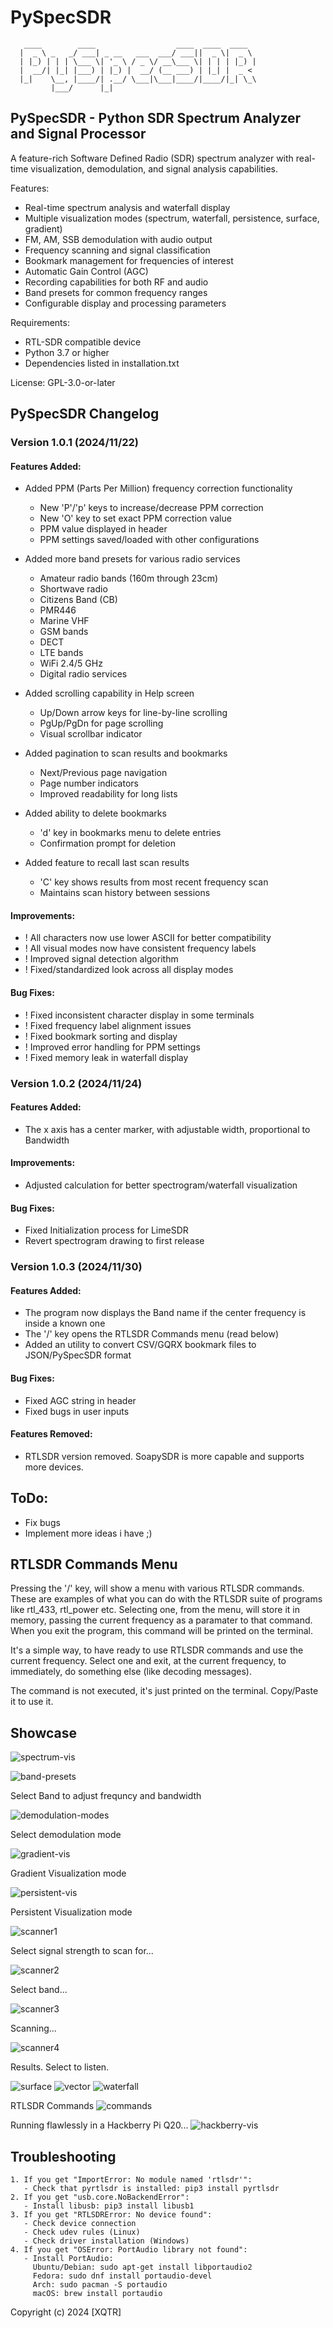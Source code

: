 # PySpecSDR
```
   ____        ____                  ____  ____  ____  
  |  _ \ _   _/ ___| _ __   ___  ___/ ___||  _ \|  _ \ 
  | |_) | | | \___ \| '_ \ / _ \/ __\___ \| | | | |_) |
  |  __/| |_| |___) | |_) |  __/ (__ ___) | |_| |  _ < 
  |_|    \__, |____/| .__/ \___|\___|____/|____/|_| \_\
         |___/      |_|                                
```

## PySpecSDR - Python SDR Spectrum Analyzer and Signal Processor

A feature-rich Software Defined Radio (SDR) spectrum analyzer with real-time 
visualization, demodulation, and signal analysis capabilities.

Features:
- Real-time spectrum analysis and waterfall display
- Multiple visualization modes (spectrum, waterfall, persistence, surface, gradient)
- FM, AM, SSB demodulation with audio output
- Frequency scanning and signal classification
- Bookmark management for frequencies of interest
- Automatic Gain Control (AGC)
- Recording capabilities for both RF and audio
- Band presets for common frequency ranges
- Configurable display and processing parameters

Requirements:
- RTL-SDR compatible device
- Python 3.7 or higher
- Dependencies listed in installation.txt

License: GPL-3.0-or-later

## PySpecSDR Changelog

### Version 1.0.1 (2024/11/22)

#### Features Added:
+ Added PPM (Parts Per Million) frequency correction functionality
  - New 'P'/'p' keys to increase/decrease PPM correction
  - New 'O' key to set exact PPM correction value
  - PPM value displayed in header
  - PPM settings saved/loaded with other configurations

+ Added more band presets for various radio services
  - Amateur radio bands (160m through 23cm)
  - Shortwave radio
  - Citizens Band (CB)
  - PMR446
  - Marine VHF
  - GSM bands
  - DECT
  - LTE bands
  - WiFi 2.4/5 GHz
  - Digital radio services

+ Added scrolling capability in Help screen
  - Up/Down arrow keys for line-by-line scrolling
  - PgUp/PgDn for page scrolling
  - Visual scrollbar indicator

+ Added pagination to scan results and bookmarks
  - Next/Previous page navigation
  - Page number indicators
  - Improved readability for long lists

+ Added ability to delete bookmarks
  - 'd' key in bookmarks menu to delete entries
  - Confirmation prompt for deletion

+ Added feature to recall last scan results
  - 'C' key shows results from most recent frequency scan
  - Maintains scan history between sessions

#### Improvements:
* ! All characters now use lower ASCII for better compatibility
* ! All visual modes now have consistent frequency labels
* ! Improved signal detection algorithm
* ! Fixed/standardized look across all display modes

#### Bug Fixes:
* ! Fixed inconsistent character display in some terminals
* ! Fixed frequency label alignment issues
* ! Fixed bookmark sorting and display
* ! Improved error handling for PPM settings
* ! Fixed memory leak in waterfall display

### Version 1.0.2 (2024/11/24)

#### Features Added:
+ The x axis has a center marker, with adjustable width, proportional to Bandwidth

#### Improvements:
* Adjusted calculation for better spectrogram/waterfall visualization
  
#### Bug Fixes:
* Fixed Initialization process for LimeSDR
* Revert spectrogram drawing to first release

### Version 1.0.3 (2024/11/30)

#### Features Added:
* The program now displays the Band name if the center frequency is inside a known one
* The '/' key opens the RTLSDR Commands menu (read below)
* Added an utility to convert CSV/GQRX bookmark files to JSON/PySpecSDR format

#### Bug Fixes:
* Fixed AGC string in header
* Fixed bugs in user inputs

#### Features Removed:
* RTLSDR version removed. SoapySDR is more capable and supports more devices.

## ToDo:
* Fix bugs
* Implement more ideas i have ;)

## RTLSDR Commands Menu
Pressing the '/' key, will show a menu with various RTLSDR commands. These are examples of what you can do with the RTLSDR suite of programs like rtl_433, rtl_power etc. Selecting one, from the menu, will store it in memory, passing the current frequency as a paramater to that command. When you exit the program, this command will be printed on the terminal.

It's a simple way, to have ready to use RTLSDR commands and use the current frequency. Select one and exit, at the current frequency, to immediately, do something else (like decoding messages).

The command is not executed, it's just printed on the terminal. Copy/Paste it to use it.

## Showcase
![spectrum-vis](https://cp737.net/files/pyspecsdr/spectrum.png)

![band-presets](https://cp737.net/files/pyspecsdr/bands.png)

Select Band to adjust frequncy and bandwidth

![demodulation-modes](https://cp737.net/files/pyspecsdr/demodulation.png)

Select demodulation mode

![gradient-vis](https://cp737.net/files/pyspecsdr/gradient.png)

Gradient Visualization mode

![persistent-vis](https://cp737.net/files/pyspecsdr/persistent.png)

Persistent Visualization mode

![scanner1](https://cp737.net/files/pyspecsdr/scanner1.png)

Select signal strength to scan for...

![scanner2](https://cp737.net/files/pyspecsdr/scanner2.png)

Select band...

![scanner3](https://cp737.net/files/pyspecsdr/scanner3.png)

Scanning...

![scanner4](https://cp737.net/files/pyspecsdr/scanner4.png)

Results. Select to listen.

![surface](https://cp737.net/files/pyspecsdr/surface.png)
![vector](https://cp737.net/files/pyspecsdr/vector.png)
![waterfall](https://cp737.net/files/pyspecsdr/waterfall.png)

RTLSDR Commands
![commands](https://cp737.net/files/pyspecsdr/rtlcmd.png)

Running flawlessly in a Hackberry Pi Q20...
![hackberry-vis](https://cp737.net/files/pyspecsdr/hbwfall.jpg)


## Troubleshooting
```
1. If you get "ImportError: No module named 'rtlsdr'":
   - Check that pyrtlsdr is installed: pip3 install pyrtlsdr
2. If you get "usb.core.NoBackendError":
   - Install libusb: pip3 install libusb1
3. If you get "RTLSDRError: No device found":
   - Check device connection
   - Check udev rules (Linux)
   - Check driver installation (Windows)
4. If you get "OSError: PortAudio library not found":
   - Install PortAudio:
     Ubuntu/Debian: sudo apt-get install libportaudio2
     Fedora: sudo dnf install portaudio-devel
     Arch: sudo pacman -S portaudio
     macOS: brew install portaudio
```
Copyright (c) 2024 [XQTR]

